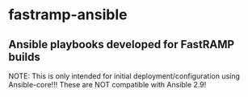 # fastramp-ansible

## Ansible playbooks developed for FastRAMP builds

NOTE: This is only intended for initial deployment/configuration using Ansible-core!!!  These are NOT compatible with Ansible 2.9!

